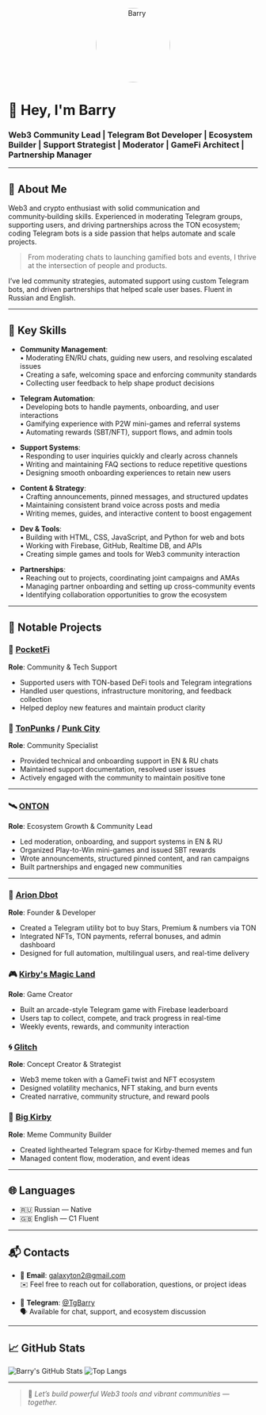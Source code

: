 <p align="center">
  <img src="https://avatars.githubusercontent.com/galaton2" width="150" style="border-radius:50%;" alt="Barry" />
</p>

# 👋 Hey, I'm Barry

### Web3 Community Lead | Telegram Bot Developer | Ecosystem Builder | Support Strategist | Moderator | GameFi Architect | Partnership Manager


---

## 🧠 About Me

Web3 and crypto enthusiast with solid communication and community‑building
skills. Experienced in moderating Telegram groups, supporting users, and driving
partnerships across the TON ecosystem; coding Telegram bots is a side passion
that helps automate and scale projects.

> From moderating chats to launching gamified bots and events, I thrive at the intersection of people and products.

I’ve led community strategies, automated support using custom Telegram bots, and driven partnerships that helped scale user bases. Fluent in Russian and English.

---

## 🔧 Key Skills

- **Community Management**:  
  • Moderating EN/RU chats, guiding new users, and resolving escalated issues  
  • Creating a safe, welcoming space and enforcing community standards  
  • Collecting user feedback to help shape product decisions

- **Telegram Automation**:  
  • Developing bots to handle payments, onboarding, and user interactions  
  • Gamifying experience with P2W mini-games and referral systems  
  • Automating rewards (SBT/NFT), support flows, and admin tools

- **Support Systems**:  
  • Responding to user inquiries quickly and clearly across channels  
  • Writing and maintaining FAQ sections to reduce repetitive questions  
  • Designing smooth onboarding experiences to retain new users

- **Content & Strategy**:  
  • Crafting announcements, pinned messages, and structured updates  
  • Maintaining consistent brand voice across posts and media  
  • Writing memes, guides, and interactive content to boost engagement

- **Dev & Tools**:  
  • Building with HTML, CSS, JavaScript, and Python for web and bots  
  • Working with Firebase, GitHub, Realtime DB, and APIs  
  • Creating simple games and tools for Web3 community interaction

- **Partnerships**:  
  • Reaching out to projects, coordinating joint campaigns and AMAs  
  • Managing partner onboarding and setting up cross-community events  
  • Identifying collaboration opportunities to grow the ecosystem

---

## 🚀 Notable Projects

### 🧩 [PocketFi](https://t.me/Pocketfi)
**Role**: Community & Tech Support
- Supported users with TON-based DeFi tools and Telegram integrations
- Handled user questions, infrastructure monitoring, and feedback collection
- Helped deploy new features and maintain product clarity

### 🧠 [TonPunks](https://t.me/tonpunks) / [Punk City](https://t.me/punkton)
**Role**: Community Specialist
- Provided technical and onboarding support in EN & RU chats
- Maintained support documentation, resolved user issues
- Actively engaged with the community to maintain positive tone

---

### 🛰️ [ONTON](https://t.me/ontonlive)
**Role**: Ecosystem Growth & Community Lead
- Led moderation, onboarding, and support systems in EN & RU
- Organized Play-to-Win mini-games and issued SBT rewards
- Wrote announcements, structured pinned content, and ran campaigns
- Built partnerships and engaged new communities

---

### 🔧 [Arion Dbot](https://t.me/Arion_Dbot)
**Role**: Founder & Developer
- Created a Telegram utility bot to buy Stars, Premium & numbers via TON
- Integrated NFTs, TON payments, referral bonuses, and admin dashboard
- Designed for full automation, multilingual users, and real-time delivery

### 🎮 [Kirby's Magic Land](https://t.me/kirbyflybot)
**Role**: Game Creator
- Built an arcade-style Telegram game with Firebase leaderboard
- Users tap to collect, compete, and track progress in real-time
- Weekly events, rewards, and community interaction

### 🌀 [Glitch](https://fixglitch.xyz/)
**Role**: Concept Creator & Strategist
- Web3 meme token with a GameFi twist and NFT ecosystem
- Designed volatility mechanics, NFT staking, and burn events
- Created narrative, community structure, and reward pools

### 🌈 [Big Kirby](https://t.me/bigKirby)
**Role**: Meme Community Builder
- Created lighthearted Telegram space for Kirby-themed memes and fun
- Managed content flow, moderation, and event ideas

---

## 🌐 Languages

- 🇷🇺 Russian — Native
- 🇬🇧 English — C1 Fluent

---

## 📬 Contacts

- 📧 **Email**: [galaxyton2@gmail.com](mailto:galaxyton2@gmail.com)  
  ✉️ Feel free to reach out for collaboration, questions, or project ideas

- 💬 **Telegram**: [@TgBarry](https://t.me/TgBarry)  
  🗣️ Available for chat, support, and ecosystem discussion

---

## 📈 GitHub Stats

![Barry's GitHub Stats](https://github-readme-stats.vercel.app/api?username=your-username-here&show_icons=true&theme=tokyonight&count_private=true)
![Top Langs](https://github-readme-stats.vercel.app/api/top-langs/?username=your-username-here&layout=compact&theme=tokyonight)

---

> 💬 *Let’s build powerful Web3 tools and vibrant communities — together.*
